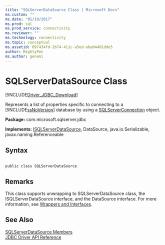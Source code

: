 ```yaml
---
title: "SQLServerDataSource Class | Microsoft Docs"
ms.custom: ""
ms.date: "01/19/2017"
ms.prod: sql
ms.prod_service: connectivity
ms.reviewer: ""
ms.technology: connectivity
ms.topic: conceptual
ms.assetid: 097434fd-2b74-411c-a5ed-eba04481dde5
author: MightyPen
ms.author: genemi
---
```

# SQLServerDataSource Class
[!INCLUDE[Driver_JDBC_Download](../../../includes/driver_jdbc_download.md)]

  Represents a list of properties specific to connecting to a [!INCLUDE[ssNoVersion](../../../includes/ssnoversion-md.md)] database by using a [SQLServerConnection](../../../connect/jdbc/reference/sqlserverconnection-class.md) object.  
  
 **Package:** com.microsoft.sqlserver.jdbc  
  
 **Implements:** [ISQLServerDataSource](../../../connect/jdbc/reference/isqlserverdatasource-interface.md), DataSource, java.io.Serializable, javax.naming.Referenceable  
  
## Syntax  
  
```  
  
public class SQLServerDataSource  
```  
  
## Remarks  
 This class supports unwrapping to SQLServerDataSource class, the ISQLServerDataSource interface, and the DataSource interface. For more information, see [Wrappers and Interfaces](../../../connect/jdbc/wrappers-and-interfaces.md).  
  
## See Also  
 [SQLServerDataSource Members](../../../connect/jdbc/reference/sqlserverdatasource-members.md)   
 [JDBC Driver API Reference](../../../connect/jdbc/reference/jdbc-driver-api-reference.md)  
  
  
